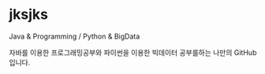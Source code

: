 # jksjks
Java &amp; Programming / Python &amp; BigData

자바를 이용한 프로그래밍공부와 파이썬을 이용한 빅데이터 공부를하는
나만의 GitHub입니다.
